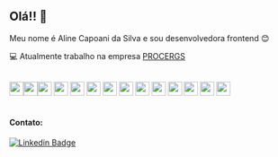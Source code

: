 ## Olá!! 👋
Meu nome é Aline Capoani da Silva e sou desenvolvedora frontend 😊

💻 Atualmente trabalho na empresa <a href="https://www.procergs.rs.gov.br/inicial" target="_blank"> PROCERGS</a> 

<br/>
<div>
<img loading="lazy" src="https://cdn.jsdelivr.net/gh/devicons/devicon/icons/git/git-original.svg" width="25" height="25"/><img loading="lazy" src="https://cdn.jsdelivr.net/gh/devicons/devicon/icons/github/github-original.svg" width="25" height="25"/><img loading="lazy" src="https://cdn.jsdelivr.net/gh/devicons/devicon/icons/sourcetree/sourcetree-original.svg" width="25" height="25"/>
<img loading="lazy" src="https://cdn.jsdelivr.net/gh/devicons/devicon/icons/vscode/vscode-original.svg" width="25" height="25"/>
<img loading="lazy" src="https://cdn.jsdelivr.net/gh/devicons/devicon/icons/yarn/yarn-original.svg" width="25" height="25"/>
<img loading="lazy" src="https://cdn.jsdelivr.net/gh/devicons/devicon/icons/typescript/typescript-original.svg" width="25" height="25"/>
<img loading="lazy" src="https://cdn.jsdelivr.net/gh/devicons/devicon/icons/react/react-original.svg" width="25" height="25"/>
<img loading="lazy" src="https://cdn.jsdelivr.net/gh/devicons/devicon/icons/nodejs/nodejs-original.svg" width="25" height="25"/>
<img loading="lazy" src="https://cdn.jsdelivr.net/gh/devicons/devicon/icons/javascript/javascript-original.svg" width="25" height="25"/>
<img loading="lazy" src="https://cdn.jsdelivr.net/gh/devicons/devicon/icons/html5/html5-original.svg" width="25" height="25"/>
<img loading="lazy" src="https://cdn.jsdelivr.net/gh/devicons/devicon/icons/eslint/eslint-original.svg" width="25" height="25"/>
<img loading="lazy" src="https://cdn.jsdelivr.net/gh/devicons/devicon/icons/materialui/materialui-original.svg" width="25" height="25"/>
<img loading="lazy" src="https://cdn.jsdelivr.net/gh/devicons/devicon/icons/css3/css3-original.svg" width="25" height="25"/>
<img loading="lazy" src="https://cdn.jsdelivr.net/gh/devicons/devicon/icons/bootstrap/bootstrap-original.svg" width="25" height="25"/>
</div>
<br/>

#### Contato:
[![Linkedin Badge](https://img.shields.io/badge/-LinkedIn-blue?style=flat-square&logo=Linkedin&logoColor=white&link=https://www.linkedin.com/in/aline-capoani-da-silva-126087112/)](https://www.linkedin.com/in/aline-capoani-da-silva-126087112/)
<!--
**Aline-ACS/Aline-ACS** is a ✨ _special_ ✨ repository because its `README.md` (this file) appears on your GitHub profile.

Here are some ideas to get you started:

- 🔭 I’m currently working on ...
- 🌱 I’m currently learning ...
- 👯 I’m looking to collaborate on ...
- 🤔 I’m looking for help with ...
- 💬 Ask me about ...
- 📫 How to reach me: ...
- 😄 Pronouns: ...
- ⚡ Fun fact: ...
-->
